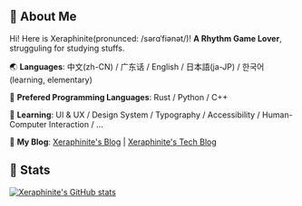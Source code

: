 ## 🥺 About Me

Hi! Here is Xeraphinite(pronunced: /sərɑˈfiənət/)! **A Rhythm Game Lover**, strugguling for studying stuffs.

🌏 **Languages**: 中文(zh-CN) / 广东话 / English / 日本語(ja-JP) / 한국어(learning, elementary)

🤖 **Prefered Programming Languages**: Rust / Python / C++

🔧 **Learning**: UI & UX / Design System / Typography / Accessibility / Human-Computer Interaction / ...

📂 **My Blog**: [Xeraphinite's Blog](https://xeraphinite.vercel.app) | [Xeraphinite's Tech Blog](https://xeraphinite.netlify.app)


## 🌈 Stats

[![Xeraphinite's GitHub stats](https://github-readme-stats.vercel.app/api?username=Xeraphinite)](https://github.com/anuraghazra/github-readme-stats)
